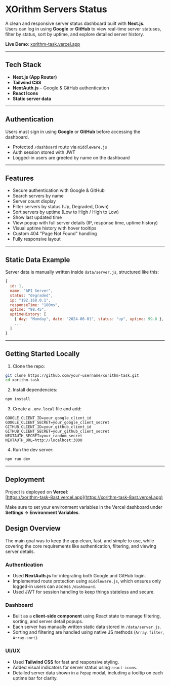 # XOrithm Servers Status

A clean and responsive server status dashboard built with **Next.js**.  
Users can log in using **Google** or **GitHub** to view real-time server statuses, filter by status, sort by uptime, and explore detailed server history.

**Live Demo**: [xorithm-task.vercel.app](https://xorithm-task-8ast.vercel.app)

---

## Tech Stack

- **Next.js (App Router)**
- **Tailwind CSS**
- **NextAuth.js** – Google & GitHub authentication
- **React Icons**
- **Static server data**

---

## Authentication

Users must sign in using **Google** or **GitHub** before accessing the dashboard.

- Protected `/dashboard` route via `middleware.js`
- Auth session stored with JWT
- Logged-in users are greeted by name on the dashboard

---

## Features

- Secure authentication with Google & GitHub
- Search servers by name
- Server count display
- Filter servers by status (Up, Degraded, Down)
- Sort servers by uptime (Low to High / High to Low)
- Show last updated time
- View popup with full server details (IP, response time, uptime history)
- Visual uptime history with hover tooltips
- Custom 404 "Page Not Found" handling
- Fully responsive layout

---

## Static Data Example

Server data is manually written inside `data/server.js`, structured like this:

```js
{
  id: 1,
  name: "API Server",
  status: "degraded",
  ip: "192.168.0.1",
  responseTime: "180ms",
  uptime: "98.45",
  uptimeHistory: [
    { day: "Monday", date: "2024-06-01", status: "up", uptime: 99.8 },
    ...
  ]
}
```

---

## Getting Started Locally

1. Clone the repo:

```bash
git clone https://github.com/your-username/xorithm-task.git
cd xorithm-task
```

2. Install dependencies:

```bash
npm install
```

3. Create a `.env.local` file and add:

```env
GOOGLE_CLIENT_ID=your_google_client_id
GOOGLE_CLIENT_SECRET=your_google_client_secret
GITHUB_CLIENT_ID=your_github_client_id
GITHUB_CLIENT_SECRET=your_github_client_secret
NEXTAUTH_SECRET=your_random_secret
NEXTAUTH_URL=http://localhost:3000
```

4. Run the dev server:

```bash
npm run dev
```

---

## Deployment

Project is deployed on **Vercel**:  
[https://xorithm-task-8ast.vercel.app](https://xorithm-task-8ast.vercel.app)

Make sure to set your environment variables in the Vercel dashboard under **Settings → Environment Variables**.

## Design Overview

The main goal was to keep the app clean, fast, and simple to use, while covering the core requirements like authentication, filtering, and viewing server details.

### Authentication

- Used **NextAuth.js** for integrating both Google and GitHub login.
- Implemented route protection using `middleware.js`, which ensures only logged-in users can access `/dashboard`.
- Used JWT for session handling to keep things stateless and secure.

### Dashboard

- Built as a **client-side component** using React state to manage filtering, sorting, and server detail popups.
- Each server has manually written static data stored in `/data/server.js`.
- Sorting and filtering are handled using native JS methods (`Array.filter`, `Array.sort`).

### UI/UX

- Used **Tailwind CSS** for fast and responsive styling.
- Added visual indicators for server status using `react-icons`.
- Detailed server data shown in a `Popup` modal, including a tooltip on each uptime bar for clarity.
